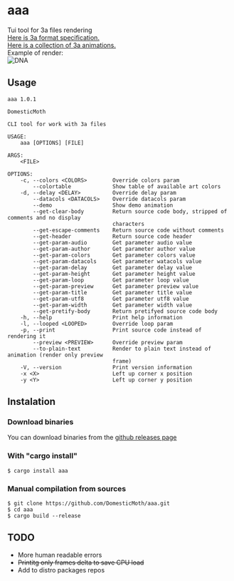 # aaa
Tui tool for 3a files rendering  
[Here is 3a format specification.](https://github.com/DomesticMoth/3a)  
[Here is a collection of 3a animations.](https://github.com/DomesticMoth/3a_storage)  
Example of render:  
![DNA](https://i.imgur.com/OWN9yQW.gif)
## Usage
```
aaa 1.0.1

DomesticMoth

CLI tool for work with 3a files

USAGE:
    aaa [OPTIONS] [FILE]

ARGS:
    <FILE>    

OPTIONS:
    -c, --colors <COLORS>        Override colors param
        --colortable             Show table of available art colors
    -d, --delay <DELAY>          Override delay param
        --datacols <DATACOLS>    Override datacols param
        --demo                   Show demo animation
        --get-clear-body         Return source code body, stripped of comments and no display
                                 characters
        --get-escape-comments    Return source code without comments
        --get-header             Return source code header
        --get-param-audio        Get parameter audio value
        --get-param-author       Get parameter author value
        --get-param-colors       Get parameter colors value
        --get-param-datacols     Get parameter watacols value
        --get-param-delay        Get parameter delay value
        --get-param-height       Get parameter height value
        --get-param-loop         Get parameter loop value
        --get-param-preview      Get parameter preview value
        --get-param-title        Get parameter title value
        --get-param-utf8         Get parameter utf8 value
        --get-param-width        Get parameter width value
        --get-pretify-body       Return pretifyed source code body
    -h, --help                   Print help information
    -l, --looped <LOOPED>        Override loop param
    -p, --print                  Print source code instead of rendering it
        --preview <PREVIEW>      Override preview param
        --to-plain-text          Render to plain text instead of animation (render only preview
                                 frame)
    -V, --version                Print version information
    -x <X>                       Left up corner x position
    -y <Y>                       Left up corner y position
```
## Instalation
### Download binaries
You can download binaries from the [github releases page](https://github.com/DomesticMoth/aaa/releases)
### With "cargo install"
```
$ cargo install aaa
```
### Manual compilation from sources
```
$ git clone https://github.com/DomesticMoth/aaa.git
$ cd aaa
$ cargo build --release
```
## TODO
- More human readable errors
- ~~Printitg only frames delta to save CPU load~~
- Add to distro packages repos
